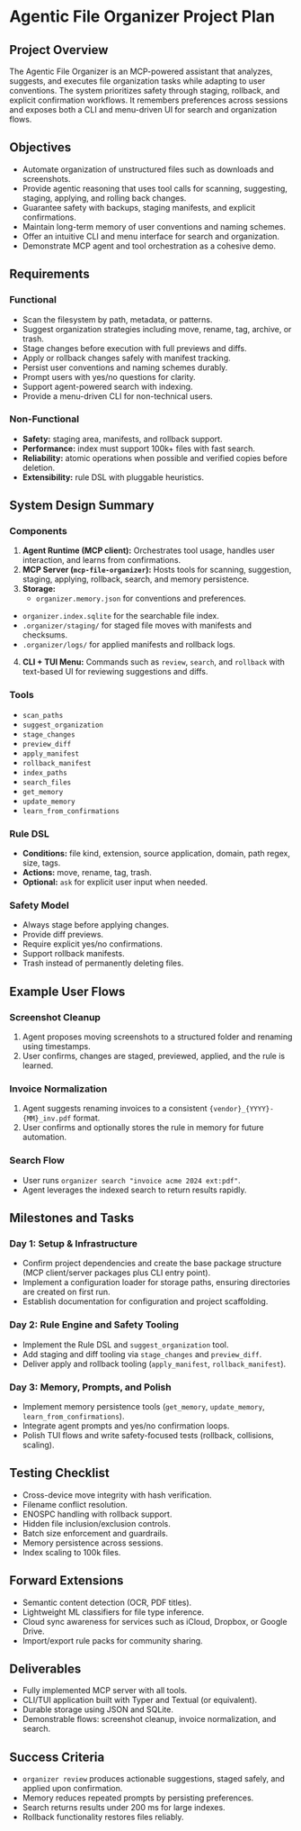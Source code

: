 # Agentic File Organizer Project Plan

## Project Overview
The Agentic File Organizer is an MCP-powered assistant that analyzes, suggests, and executes file
organization tasks while adapting to user conventions. The system prioritizes safety through
staging, rollback, and explicit confirmation workflows. It remembers preferences across sessions
and exposes both a CLI and menu-driven UI for search and organization flows.

## Objectives
- Automate organization of unstructured files such as downloads and screenshots.
- Provide agentic reasoning that uses tool calls for scanning, suggesting, staging, applying, and
  rolling back changes.
- Guarantee safety with backups, staging manifests, and explicit confirmations.
- Maintain long-term memory of user conventions and naming schemes.
- Offer an intuitive CLI and menu interface for search and organization.
- Demonstrate MCP agent and tool orchestration as a cohesive demo.

## Requirements
### Functional
- Scan the filesystem by path, metadata, or patterns.
- Suggest organization strategies including move, rename, tag, archive, or trash.
- Stage changes before execution with full previews and diffs.
- Apply or rollback changes safely with manifest tracking.
- Persist user conventions and naming schemes durably.
- Prompt users with yes/no questions for clarity.
- Support agent-powered search with indexing.
- Provide a menu-driven CLI for non-technical users.

### Non-Functional
- **Safety:** staging area, manifests, and rollback support.
- **Performance:** index must support 100k+ files with fast search.
- **Reliability:** atomic operations when possible and verified copies before deletion.
- **Extensibility:** rule DSL with pluggable heuristics.

## System Design Summary
### Components
1. **Agent Runtime (MCP client):** Orchestrates tool usage, handles user interaction, and learns from
   confirmations.
2. **MCP Server (`mcp-file-organizer`):** Hosts tools for scanning, suggestion, staging, applying,
   rollback, search, and memory persistence.
3. **Storage:**
   - `organizer.memory.json` for conventions and preferences.
  - `organizer.index.sqlite` for the searchable file index.
  - `.organizer/staging/` for staged file moves with manifests and checksums.
  - `.organizer/logs/` for applied manifests and rollback logs.
4. **CLI + TUI Menu:** Commands such as `review`, `search`, and `rollback` with text-based UI for
   reviewing suggestions and diffs.

### Tools
- `scan_paths`
- `suggest_organization`
- `stage_changes`
- `preview_diff`
- `apply_manifest`
- `rollback_manifest`
- `index_paths`
- `search_files`
- `get_memory`
- `update_memory`
- `learn_from_confirmations`

### Rule DSL
- **Conditions:** file kind, extension, source application, domain, path regex, size, tags.
- **Actions:** move, rename, tag, trash.
- **Optional:** `ask` for explicit user input when needed.

### Safety Model
- Always stage before applying changes.
- Provide diff previews.
- Require explicit yes/no confirmations.
- Support rollback manifests.
- Trash instead of permanently deleting files.

## Example User Flows
### Screenshot Cleanup
1. Agent proposes moving screenshots to a structured folder and renaming using timestamps.
2. User confirms, changes are staged, previewed, applied, and the rule is learned.

### Invoice Normalization
1. Agent suggests renaming invoices to a consistent `{vendor}_{YYYY}-{MM}_inv.pdf` format.
2. User confirms and optionally stores the rule in memory for future automation.

### Search Flow
- User runs `organizer search "invoice acme 2024 ext:pdf"`.
- Agent leverages the indexed search to return results rapidly.

## Milestones and Tasks
### Day 1: Setup & Infrastructure
- Confirm project dependencies and create the base package structure (MCP client/server packages
  plus CLI entry point).
- Implement a configuration loader for storage paths, ensuring directories are created on first run.
- Establish documentation for configuration and project scaffolding.

### Day 2: Rule Engine and Safety Tooling
- Implement the Rule DSL and `suggest_organization` tool.
- Add staging and diff tooling via `stage_changes` and `preview_diff`.
- Deliver apply and rollback tooling (`apply_manifest`, `rollback_manifest`).

### Day 3: Memory, Prompts, and Polish
- Implement memory persistence tools (`get_memory`, `update_memory`, `learn_from_confirmations`).
- Integrate agent prompts and yes/no confirmation loops.
- Polish TUI flows and write safety-focused tests (rollback, collisions, scaling).

## Testing Checklist
- Cross-device move integrity with hash verification.
- Filename conflict resolution.
- ENOSPC handling with rollback support.
- Hidden file inclusion/exclusion controls.
- Batch size enforcement and guardrails.
- Memory persistence across sessions.
- Index scaling to 100k files.

## Forward Extensions
- Semantic content detection (OCR, PDF titles).
- Lightweight ML classifiers for file type inference.
- Cloud sync awareness for services such as iCloud, Dropbox, or Google Drive.
- Import/export rule packs for community sharing.

## Deliverables
- Fully implemented MCP server with all tools.
- CLI/TUI application built with Typer and Textual (or equivalent).
- Durable storage using JSON and SQLite.
- Demonstrable flows: screenshot cleanup, invoice normalization, and search.

## Success Criteria
- `organizer review` produces actionable suggestions, staged safely, and applied upon confirmation.
- Memory reduces repeated prompts by persisting preferences.
- Search returns results under 200 ms for large indexes.
- Rollback functionality restores files reliably.
